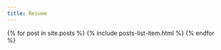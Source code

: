 ```yaml
---
title: Resume
---
```


{% for post in site.posts %}
{% include posts-list-item.html %}
{% endfor %}
